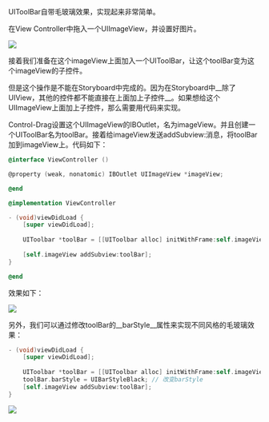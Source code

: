 UIToolBar自带毛玻璃效果，实现起来非常简单。

在View Controller中拖入一个UIImageView，并设置好图片。

![](http://cl.ly/image/1a2L171C1x3K/Image%202015-09-17%20at%2011.38.41%20%E4%B8%8B%E5%8D%88.png)

接着我们准备在这个imageView上面加入一个UIToolBar，让这个toolBar变为这个imageView的子控件。

但是这个操作是不能在Storyboard中完成的。因为在Storyboard中__除了UIView，其他的控件都不能直接在上面加上子控件__。如果想给这个UIImageView上面加上子控件，那么需要用代码来实现。

Control-Drag设置这个UIImageView的IBOutlet，名为imageView。并且创建一个UIToolBar名为toolBar。接着给imageView发送addSubview:消息，将toolBar加到imageView上。代码如下：

``` objective-c
@interface ViewController ()

@property (weak, nonatomic) IBOutlet UIImageView *imageView;

@end

@implementation ViewController

- (void)viewDidLoad {
    [super viewDidLoad];
    
    UIToolbar *toolBar = [[UIToolbar alloc] initWithFrame:self.imageView.bounds]; // toolBar的frame就是imageView的bounds。
    
    [self.imageView addSubview:toolBar];
}

@end
```

效果如下：

![](http://cl.ly/image/1p1o3e3C0j3h/Image%202015-09-17%20at%2011.52.41%20%E4%B8%8B%E5%8D%88.png)

另外，我们可以通过修改toolBar的__barStyle__属性来实现不同风格的毛玻璃效果：

``` objective-c
- (void)viewDidLoad {
    [super viewDidLoad];
    
    UIToolbar *toolBar = [[UIToolbar alloc] initWithFrame:self.imageView.bounds];
    toolBar.barStyle = UIBarStyleBlack; // 改变barStyle
    [self.imageView addSubview:toolBar];
}
```

![](http://cl.ly/image/3l1z3k2R0e0V/Image%202015-09-17%20at%2011.54.46%20%E4%B8%8B%E5%8D%88.png)

